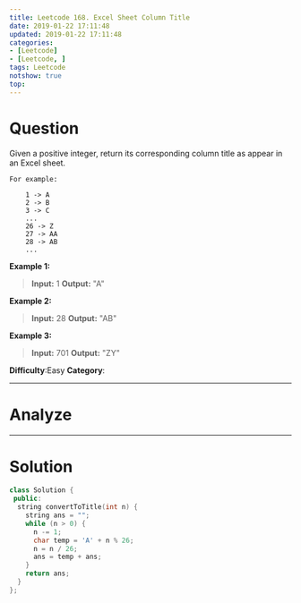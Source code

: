 ```yaml
---
title: Leetcode 168. Excel Sheet Column Title
date: 2019-01-22 17:11:48
updated: 2019-01-22 17:11:48
categories: 
- [Leetcode]
- [Leetcode, ]
tags: Leetcode
notshow: true
top:
---
```


# Question

Given a positive integer, return its corresponding column title as appear in an Excel sheet.

```
For example:

    1 -> A
    2 -> B
    3 -> C
    ...
    26 -> Z
    27 -> AA
    28 -> AB 
    ...
```

**Example 1:**

> **Input:** 1
> **Output:** "A"

**Example 2:**

> **Input:** 28
> **Output:** "AB"

**Example 3:**

> **Input:** 701
> **Output:** "ZY"

**Difficulty**:Easy
**Category**:

<!-- more -->

------------

# Analyze

------------

# Solution

```cpp
class Solution {
 public:
  string convertToTitle(int n) {
    string ans = "";
    while (n > 0) {
      n -= 1;
      char temp = 'A' + n % 26;
      n = n / 26;
      ans = temp + ans;
    }
    return ans;
  }
};
```


